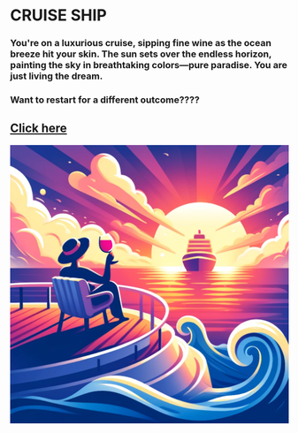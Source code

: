 # CRUISE SHIP

### You're on a luxurious cruise, sipping fine wine as the ocean breeze hit your skin. The sun sets over the endless horizon, painting the sky in breathtaking colors—pure paradise. You are just living the dream.

### Want to restart for a different outcome????
## [Click here](../start.md)
![alt text](../images-used/cruise.webp)
